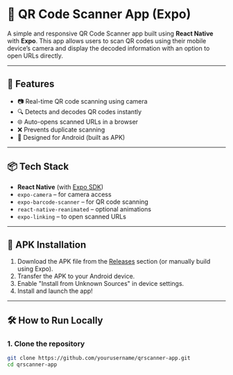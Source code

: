 # 📱 QR Code Scanner App (Expo)

A simple and responsive QR Code Scanner app built using **React Native** with **Expo**. This app allows users to scan QR codes using their mobile device’s camera and display the decoded information with an option to open URLs directly.

---

## 🚀 Features

- 📷 Real-time QR code scanning using camera
- 🔍 Detects and decodes QR codes instantly
- 🌐 Auto-opens scanned URLs in a browser
- ❌ Prevents duplicate scanning
- 📱 Designed for Android (built as APK)

---

## 📦 Tech Stack

- **React Native** (with [Expo SDK](https://docs.expo.dev/))
- `expo-camera` – for camera access
- `expo-barcode-scanner` – for QR code scanning
- `react-native-reanimated` – optional animations
- `expo-linking` – to open scanned URLs

---

## 📲 APK Installation

1. Download the APK file from the [Releases](#) section (or manually build using Expo).
2. Transfer the APK to your Android device.
3. Enable "Install from Unknown Sources" in device settings.
4. Install and launch the app!

---

## 🛠️ How to Run Locally

### 1. Clone the repository

```bash
git clone https://github.com/yourusername/qrscanner-app.git
cd qrscanner-app
